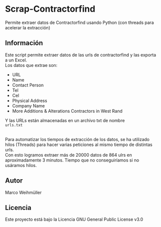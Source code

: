 # Scrap-Contractorfind
Permite extraer datos de Contractorfind usando Python (con threads para acelerar la extracción)

## Información
Este script permite extraer datos de las urls de contractorfind y las exporta a un Excel.<br>
Los datos que extrae son:<br>
* URL
* Name
* Contact Person
* Tel
* Cel
* Physical Address
* Company Name
* More Additions & Alterations Contractors in West Rand

Y las URLs están almacenadas en un archivo txt de nombre<br>
<code>urls.txt</code><br><br>

Para automatizar los tiempos de extracción de los datos, se ha utilizado hilos (Threads) para hacer varias peticiones al mismo tiempo de distintas urls.<br>
Con esto logramos extraer más de 20000 datos de 864 ulrs en aproximadamente 3 minutos. Tiempo que no conseguiríamos si no usáramos hilos.

## Autor
Marco Weihmüller

## Licencia
Este proyecto está bajo la Licencia GNU General Public License v3.0
